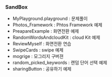 ### SandBox

- MyPlayground.playground : 문제풀이
- Photos_Framework : Phtos Framework 예제
- PreapareExample : 화면전환 예제
- RandomWordsAndcloudKit : cloud Kit 예제
- ReviewMyself : 화면전환 연습
- SwipeCards : swipe 예제
- mogrige : 모그리지 구버젼
- random_picked_keywords : 랜덤 단어 선택 예제
- sharingButton : 공유하기 예제

